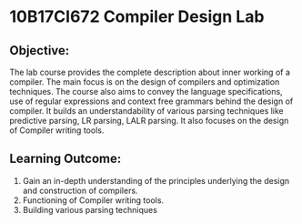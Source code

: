 # 10B17CI672 Compiler Design Lab

## Objective:  
The lab course provides the complete description about inner working of a compiler. The main focus is on the design of compilers and optimization techniques. The course also aims to convey the language specifications, use of regular expressions and context free grammars behind the design of compiler. It builds an understandability of various parsing techniques like predictive parsing, LR parsing, LALR parsing. It also focuses on the design of Compiler writing tools.

## Learning Outcome:
1.	Gain an in-depth understanding of the principles underlying the design and construction of compilers.
2.	Functioning of Compiler writing tools.
3.	Building various parsing techniques

